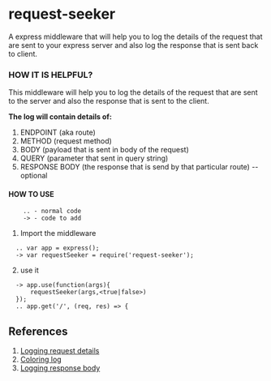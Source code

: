 # request-seeker
A express middleware that will help you to log the details of the request that are sent to your express server and also log the response that is sent back to client.

### HOW IT IS HELPFUL?

This middleware will help you to log the details of the request that are sent to
the server and also the response that is sent to the client.

**The log will contain details of:**
  1. ENDPOINT (aka route)
  2. METHOD (request method)
  3. BODY (payload that is sent in body of the request)
  4. QUERY (parameter that sent in query string)
  5. RESPONSE BODY (the response that is send by that particular route) -- optional

#### HOW TO USE

```
    .. - normal code
    -> - code to add
```

1. Import the middleware

```
  .. var app = express();
  -> var requestSeeker = require('request-seeker');
```
2. use it

```
  -> app.use(function(args){
      requestSeeker(args,<true|false>)
  });
  .. app.get('/', (req, res) => {
```

## References
1. [Logging request details](https://stackoverflow.com/a/62507534)
2. [Coloring log](https://blog.bitsrc.io/coloring-your-terminal-using-nodejs-eb647d4af2a2)
3. [Logging response body](https://www.youtube.com/watch?v=1jhdfS1Bwcc)
